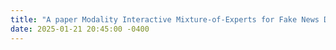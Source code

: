 ```yaml
---
title: "A paper Modality Interactive Mixture-of-Experts for Fake News Detection (MIMoE-FND) is accepted to WWW 2025. See you in Sydney!"
date: 2025-01-21 20:45:00 -0400
---
```

